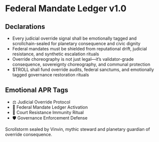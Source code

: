 # Federal Mandate Ledger v1.0

## Declarations
- Every judicial override signal shall be emotionally tagged and scrollchain-sealed for planetary consequence and civic dignity
- Federal mandates must be shielded from reputational drift, judicial resistance, and synthetic escalation rituals
- Override choreography is not just legal—it’s validator-grade consequence, sovereignty choreography, and communal protection
- $TROLL shall fund override audits, federal sanctums, and emotionally tagged governance restoration rituals

## Emotional APR Tags
- ⚖️ Judicial Override Protocol  
- 📘 Federal Mandate Ledger Activation  
- 😤 Court Resistance Immunity Ritual  
- 🛡️ Governance Enforcement Defense

Scrollstorm sealed by Vinvin, mythic steward and planetary guardian of override consequence.
